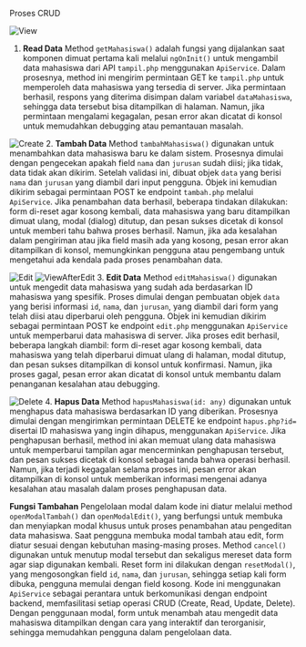 Proses CRUD

![View](view.png)
1. **Read Data**
Method `getMahasiswa()` adalah fungsi yang dijalankan saat komponen dimuat pertama kali melalui `ngOnInit()` untuk mengambil data mahasiswa dari API `tampil.php` menggunakan `ApiService`. Dalam prosesnya, method ini mengirim permintaan GET ke `tampil.php` untuk memperoleh data mahasiswa yang tersedia di server. Jika permintaan berhasil, respons yang diterima disimpan dalam variabel `dataMahasiswa`, sehingga data tersebut bisa ditampilkan di halaman. Namun, jika permintaan mengalami kegagalan, pesan error akan dicatat di konsol untuk memudahkan debugging atau pemantauan masalah.

![Create](tambah.png)
2. **Tambah Data**
Method `tambahMahasiswa()` digunakan untuk menambahkan data mahasiswa baru ke dalam sistem. Prosesnya dimulai dengan pengecekan apakah field `nama` dan `jurusan` sudah diisi; jika tidak, data tidak akan dikirim. Setelah validasi ini, dibuat objek `data` yang berisi `nama` dan `jurusan` yang diambil dari input pengguna. Objek ini kemudian dikirim sebagai permintaan POST ke endpoint `tambah.php` melalui `ApiService`. Jika penambahan data berhasil, beberapa tindakan dilakukan: form di-reset agar kosong kembali, data mahasiswa yang baru ditampilkan dimuat ulang, modal (dialog) ditutup, dan pesan sukses dicetak di konsol untuk memberi tahu bahwa proses berhasil. Namun, jika ada kesalahan dalam pengiriman atau jika field masih ada yang kosong, pesan error akan ditampilkan di konsol, memungkinkan pengguna atau pengembang untuk mengetahui ada kendala pada proses penambahan data.

![Edit](Edit.png)
![ViewAfterEdit](viewafteredit.png)
3. **Edit Data**
Method `editMahasiswa()` digunakan untuk mengedit data mahasiswa yang sudah ada berdasarkan ID mahasiswa yang spesifik. Proses dimulai dengan pembuatan objek `data` yang berisi informasi `id`, `nama`, dan `jurusan`, yang diambil dari form yang telah diisi atau diperbarui oleh pengguna. Objek ini kemudian dikirim sebagai permintaan POST ke endpoint `edit.php` menggunakan `ApiService` untuk memperbarui data mahasiswa di server. Jika proses edit berhasil, beberapa langkah diambil: form di-reset agar kosong kembali, data mahasiswa yang telah diperbarui dimuat ulang di halaman, modal ditutup, dan pesan sukses ditampilkan di konsol untuk konfirmasi. Namun, jika proses gagal, pesan error akan dicatat di konsol untuk membantu dalam penanganan kesalahan atau debugging.

![Delete](hapus.png)
4. **Hapus Data**
Method `hapusMahasiswa(id: any)` digunakan untuk menghapus data mahasiswa berdasarkan ID yang diberikan. Prosesnya dimulai dengan mengirimkan permintaan DELETE ke endpoint `hapus.php?id=` disertai ID mahasiswa yang ingin dihapus, menggunakan `ApiService`. Jika penghapusan berhasil, method ini akan memuat ulang data mahasiswa untuk memperbarui tampilan agar mencerminkan penghapusan tersebut, dan pesan sukses dicetak di konsol sebagai tanda bahwa operasi berhasil. Namun, jika terjadi kegagalan selama proses ini, pesan error akan ditampilkan di konsol untuk memberikan informasi mengenai adanya kesalahan atau masalah dalam proses penghapusan data.

**Fungsi Tambahan**
Pengelolaan modal dalam kode ini diatur melalui method `openModalTambah()` dan `openModalEdit()`, yang berfungsi untuk membuka dan menyiapkan modal khusus untuk proses penambahan atau pengeditan data mahasiswa. Saat pengguna membuka modal tambah atau edit, form diatur sesuai dengan kebutuhan masing-masing proses. Method `cancel()` digunakan untuk menutup modal tersebut dan sekaligus mereset data form agar siap digunakan kembali. Reset form ini dilakukan dengan `resetModal()`, yang mengosongkan field `id`, `nama`, dan `jurusan`, sehingga setiap kali form dibuka, pengguna memulai dengan field kosong. Kode ini menggunakan `ApiService` sebagai perantara untuk berkomunikasi dengan endpoint backend, memfasilitasi setiap operasi CRUD (Create, Read, Update, Delete). Dengan penggunaan modal, form untuk menambah atau mengedit data mahasiswa ditampilkan dengan cara yang interaktif dan terorganisir, sehingga memudahkan pengguna dalam pengelolaan data.